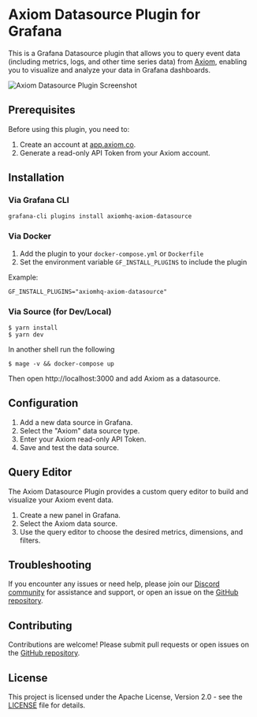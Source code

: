 # Axiom Datasource Plugin for Grafana

This is a Grafana Datasource plugin that allows you to query event data (including metrics, logs, and other time series data) from [Axiom](https://www.axiom.co), enabling you to visualize and analyze your data in Grafana dashboards.

![Axiom Datasource Plugin Screenshot](src/img/axiom-aws-lambda-dashboard.png)

## Prerequisites

Before using this plugin, you need to:

1. Create an account at [app.axiom.co](https://app.axiom.co).
2. Generate a read-only API Token from your Axiom account.

## Installation

### Via Grafana CLI

```
grafana-cli plugins install axiomhq-axiom-datasource
```

### Via Docker

1. Add the plugin to your `docker-compose.yml` or `Dockerfile`
2. Set the environment variable `GF_INSTALL_PLUGINS` to include the plugin

Example:

```
GF_INSTALL_PLUGINS="axiomhq-axiom-datasource"
```

### Via Source (for Dev/Local)

```shell
$ yarn install
$ yarn dev
```

In another shell run the following

```shell
$ mage -v && docker-compose up
```

Then open http://localhost:3000 and add Axiom as a datasource.

## Configuration

1. Add a new data source in Grafana.
2. Select the "Axiom" data source type.
3. Enter your Axiom read-only API Token.
4. Save and test the data source.

## Query Editor

The Axiom Datasource Plugin provides a custom query editor to build and visualize your Axiom event data.

1. Create a new panel in Grafana.
2. Select the Axiom data source.
3. Use the query editor to choose the desired metrics, dimensions, and filters.

## Troubleshooting

If you encounter any issues or need help, please join our [Discord community](https://axiom.co/discord) for assistance and support, or open an issue on the [GitHub repository](https://github.com/axiomhq/axiom-grafana/issues).

## Contributing

Contributions are welcome! Please submit pull requests or open issues on the [GitHub repository](https://github.com/axiomhq/axiom-grafana).

## License

This project is licensed under the Apache License, Version 2.0 - see the [LICENSE](LICENSE) file for details.
